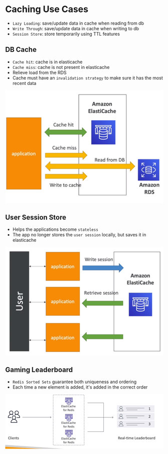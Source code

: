 # Caching Use Cases

- `Lazy Loading`: save/update data in cache when reading from db
- `Write Through`: save/update data in cache when writing to db
- `Session Store`: store temporarily using TTL features

## DB Cache

- `Cache hit`: cache is in elasticache
- `Cache miss`: cache is not present in elasticache
- Relieve load from the RDS
- Cache must have an `invalidation strategy` to make sure it has the most recent data

![Elasticache DB Cache](.images/elasticache-db.png)

## User Session Store

- Helps the applications become `stateless`
- The app no longer stores the `user session` locally, but saves it in elasticache

![Elasticache Session](.images/elasticache-session.png)

## Gaming Leaderboard

- `Redis Sorted Sets` guarantee both uniqueness and ordering
- Each time a new element is added, it's added in the correct order

![Gaming Leaderboard](.images/elasticache-gaming-leaderboard.png)
